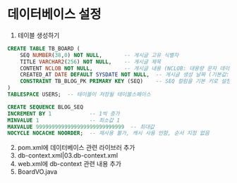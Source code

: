 # 데이터베이스 설정

1. 테이블 생성하기

```sql
CREATE TABLE TB_BOARD (
    SEQ NUMBER(38,0) NOT NULL,       -- 게시글 고유 식별자
    TITLE VARCHAR2(256) NOT NULL,    -- 게시글 제목
    CONTENT NCLOB NOT NULL,          -- 게시글 내용 (NCLOB: 대용량 문자 데이터)
    CREATED_AT DATE DEFAULT SYSDATE NOT NULL,  -- 게시글 생성 날짜 (기본값: 현재 날짜)
    CONSTRAINT TB_BLOG_PK PRIMARY KEY (SEQ)    -- SEQ 컬럼을 기본 키로 설정
)
TABLESPACE USERS;  -- 테이블이 저장될 테이블스페이스
```

```sql
CREATE SEQUENCE BLOG_SEQ 
INCREMENT BY 1            -- 1씩 증가
MINVALUE 1                -- 최소값 1
MAXVALUE 9999999999999999999999999999  -- 최대값
NOCYCLE NOCACHE NOORDER;  -- 재사용 불가, 캐시 사용 안함, 순서 지정 없음
```

2. pom.xml에 데이터베이스 관련 라이브러 추가
3. db-context.xml|03.db-context.xml
4. web.xml에 db-context 관련 내용 추가
5. BoardVO.java